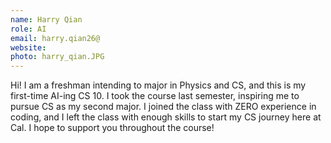 ```yaml
---
name: Harry Qian
role: AI
email: harry.qian26@
website:
photo: harry_qian.JPG
---
```

Hi! I am a freshman intending to major in Physics and CS, and this is my first-time AI-ing CS 10. I took the course last semester, inspiring me to pursue CS as my second major. I joined the class with ZERO experience in coding, and I left the class with enough skills to start my CS journey here at Cal. I hope to support you throughout the course!
